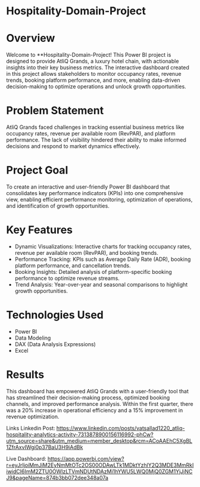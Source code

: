 # Hospitality-Domain-Project

# Overview
Welcome to **Hospitality-Domain-Project! This Power BI project is designed to provide AtliQ Grands, a luxury hotel chain, with actionable insights into their key business metrics. The interactive dashboard created in this project allows stakeholders to monitor occupancy rates, revenue trends, booking platform performance, and more, enabling data-driven decision-making to optimize operations and unlock growth opportunities.

# Problem Statement
AtliQ Grands faced challenges in tracking essential business metrics like occupancy rates, revenue per available room (RevPAR), and platform performance. The lack of visibility hindered their ability to make informed decisions and respond to market dynamics effectively.

# Project Goal
To create an interactive and user-friendly Power BI dashboard that consolidates key performance indicators (KPIs) into one comprehensive view, enabling efficient performance monitoring, optimization of operations, and identification of growth opportunities.

# Key Features
 * Dynamic Visualizations: Interactive charts for tracking occupancy rates, revenue per available room (RevPAR), and booking trends.
 * Performance Tracking: KPIs such as Average Daily Rate (ADR), booking platform performance, and cancellation trends.
 * Booking Insights: Detailed analysis of platform-specific booking performance to optimize revenue streams.
 * Trend Analysis: Year-over-year and seasonal comparisons to highlight growth opportunities.

# Technologies Used
 - Power BI
 - Data Modeling
 - DAX (Data Analysis Expressions)
 - Excel

# Results
This dashboard has empowered AtliQ Grands with a user-friendly tool that has streamlined their decision-making process, optimized booking channels, and improved performance analysis. Within the first quarter, there was a 20% increase in operational efficiency and a 15% improvement in revenue optimization.

Links
Linkedin Post: https://www.linkedin.com/posts/vatsallad1220_atliq-hospitality-analytics-activity-7313878900156116992-phCw?utm_source=share&utm_medium=member_desktop&rcm=ACoAAEhC5XgBL1ZfrAxvIWgi0p37BaU3H9iAdBk

Live Dashboard: https://app.powerbi.com/view?r=eyJrIjoiMmJjM2EyNmMtOTc2OS00ODAwLTk1MDktYzhlY2Q3MDE3MmRkIiwidCI6ImM2ZTU0OWIzLTVmNDUtNDAzMi1hYWU5LWQ0MjQ0ZGM1YjJjNCJ9&pageName=874b3bb072dee348a07a
